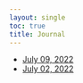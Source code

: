 ```yaml
---
layout: single
toc: true
title: Journal
---
```


 - [July 09, 2022](journal/2022-07-09.md/)
 - [July 02, 2022](journal/2022-07-02.md/)